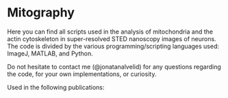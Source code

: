 # Mitography
Here you can find all scripts used in the analysis of mitochondria and the actin cytoskeleton in super-resolved STED nanoscopy images of neurons. 
The code is divided by the various programming/scripting languages used: ImageJ, MATLAB, and Python.

Do not hesitate to contact me (@jonatanalvelid) for any questions regarding the code, for your own implementations, or curiosity.

Used in the following publications:


